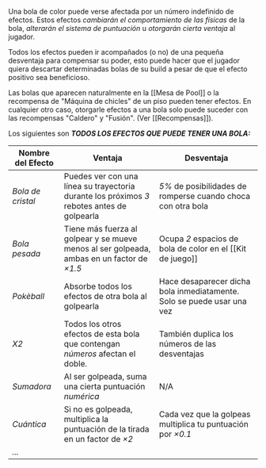 Una bola de color puede verse afectada por un número indefinido de efectos. Estos efectos *cambiarán el comportamiento de las físicas* de la bola, *alterarán el sistema de puntuación* u *otorgarán cierta ventaja* al jugador.

Todos los efectos pueden ir acompañados (o no) de una pequeña desventaja para compensar su poder, esto puede hacer que el jugador quiera descartar determinadas bolas de su build a pesar de que el efecto positivo sea beneficioso.

Las bolas que aparecen naturalmente en la [[Mesa de Pool]] o la recompensa de "Máquina de chicles" de un piso pueden tener efectos. 
En cualquier otro caso, otorgarle efectos a una bola solo puede suceder con las recompensas "Caldero" y "Fusión". (Ver [[Recompensas]]).

Los siguientes son ***TODOS LOS EFECTOS QUE PUEDE TENER UNA BOLA:***

| **Nombre del Efecto** | **Ventaja**                                                                                       | **Desventaja**                                                         |
| --------------------- | ------------------------------------------------------------------------------------------------- | ---------------------------------------------------------------------- |
| *Bola de cristal*     | Puedes ver con una línea su trayectoria durante los próximos *3* rebotes antes de golpearla       | *5%* de posibilidades de romperse cuando choca con otra bola           |
| *Bola pesada*         | Tiene más fuerza al golpear y se mueve menos al ser golpeada, ambas en un factor de *$\times1.5$* | Ocupa *2* espacios de bola de color en el [[Kit de juego]]             |
| *Pokèball*            | Absorbe todos los efectos de otra bola al golpearla                                               | Hace desaparecer dicha bola inmediatamente. Solo se puede usar una vez |
| *X2*                  | Todos los otros efectos de esta bola que contengan *números* afectan el doble.                    | También duplica los números de las desventajas                         |
| *Sumadora*            | Al ser golpeada, suma una cierta puntuación *numérica*                                            | N/A                                                                    |
| *Cuántica*            | Si no es golpeada, multiplica la puntuación de la tirada en un factor de *$\times2$*              | Cada vez que la golpeas multiplica tu puntuación por *$\times0.1$*     |
| *...*                 |                                                                                                   |                                                                        |
